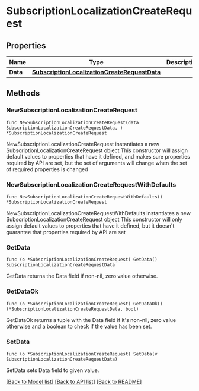 # SubscriptionLocalizationCreateRequest

## Properties

Name | Type | Description | Notes
------------ | ------------- | ------------- | -------------
**Data** | [**SubscriptionLocalizationCreateRequestData**](SubscriptionLocalizationCreateRequestData.md) |  | 

## Methods

### NewSubscriptionLocalizationCreateRequest

`func NewSubscriptionLocalizationCreateRequest(data SubscriptionLocalizationCreateRequestData, ) *SubscriptionLocalizationCreateRequest`

NewSubscriptionLocalizationCreateRequest instantiates a new SubscriptionLocalizationCreateRequest object
This constructor will assign default values to properties that have it defined,
and makes sure properties required by API are set, but the set of arguments
will change when the set of required properties is changed

### NewSubscriptionLocalizationCreateRequestWithDefaults

`func NewSubscriptionLocalizationCreateRequestWithDefaults() *SubscriptionLocalizationCreateRequest`

NewSubscriptionLocalizationCreateRequestWithDefaults instantiates a new SubscriptionLocalizationCreateRequest object
This constructor will only assign default values to properties that have it defined,
but it doesn't guarantee that properties required by API are set

### GetData

`func (o *SubscriptionLocalizationCreateRequest) GetData() SubscriptionLocalizationCreateRequestData`

GetData returns the Data field if non-nil, zero value otherwise.

### GetDataOk

`func (o *SubscriptionLocalizationCreateRequest) GetDataOk() (*SubscriptionLocalizationCreateRequestData, bool)`

GetDataOk returns a tuple with the Data field if it's non-nil, zero value otherwise
and a boolean to check if the value has been set.

### SetData

`func (o *SubscriptionLocalizationCreateRequest) SetData(v SubscriptionLocalizationCreateRequestData)`

SetData sets Data field to given value.



[[Back to Model list]](../README.md#documentation-for-models) [[Back to API list]](../README.md#documentation-for-api-endpoints) [[Back to README]](../README.md)


